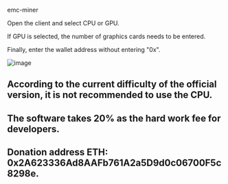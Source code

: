 emc-miner

Open the client and select CPU or GPU.

If GPU is selected, the number of graphics cards needs to be entered.

Finally, enter the wallet address without entering "0x".

![image](https://github.com/user-attachments/assets/370e8bf8-961d-4c2c-a81f-32d7285cb112)

## According to the current difficulty of the official version, it is not recommended to use the CPU.
## The software takes 20% as the hard work fee for developers.
## Donation address ETH: 0x2A623336Ad8AAFb761A2a5D9d0c06700F5c8298e.

